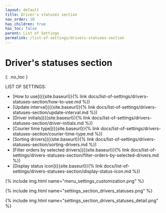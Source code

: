 ```yaml
---
layout: default
title: Driver's statuses section
nav_order: 10
has_children: true
has_toc: false
parent: List of Settings
permalink: /list-of-settings/drivers-statuses-section
---
```


# Driver's statuses section
{: .no_toc }

LIST OF SETTINGS:
- [How to use]({{site.baseurl}}{% link docs/list-of-settings/drivers-statuses-section/how-to-use.md %})
- [Update interval]({{site.baseurl}}{% link docs/list-of-settings/drivers-statuses-section/update-interval.md %})
- [Driver initials]({{site.baseurl}}{% link docs/list-of-settings/drivers-statuses-section/driver-initials.md %})
- [Courier time type]({{site.baseurl}}{% link docs/list-of-settings/drivers-statuses-section/courier-time-type.md %})
- [Sorting drivers]({{site.baseurl}}{% link docs/list-of-settings/drivers-statuses-section/sorting-drivers.md %})
- [Filter orders by selected drivers]({{site.baseurl}}{% link docs/list-of-settings/drivers-statuses-section/filter-orders-by-selected-drivers.md %})
- [Display status icon]({{site.baseurl}}{% link docs/list-of-settings/drivers-statuses-section/display-status-icon.md %})

{% include img.html name="menu_settings_customization.png" %}

{% include img.html name="settings_section_drivers_statuses.png" %}

{% include img.html name="settings_section_drivers_statuses_detail.png" %}
